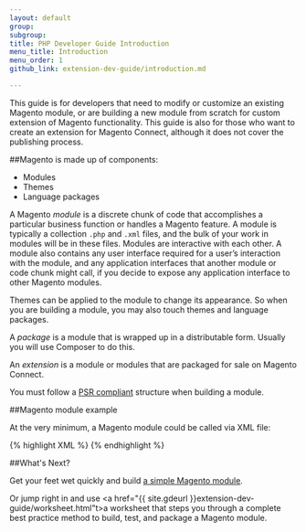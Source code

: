 ```yaml
---
layout: default
group: 
subgroup: 
title: PHP Developer Guide Introduction
menu_title: Introduction
menu_order: 1
github_link: extension-dev-guide/introduction.md

---
```



This guide is for developers that need to modify or customize an existing Magento module, or are building a new module from scratch for custom extension of Magento functionality. This guide is also for those who want to create an extension for Magento Connect, although it does not cover the publishing process.


##Magento is made up of components:

* Modules
* Themes
* Language packages


A Magento *module* is a discrete chunk of code that accomplishes a particular business function or handles a Magento feature. A module is typically a collection `.php` and `.xml` files, and the bulk of your work in modules will be in these files.  Modules are interactive with each other. A module also contains any user interface required for a user&#8217;s interaction with the module, and any application interfaces that another module or code chunk might call, if you decide to expose any application interface to other Magento modules.

Themes can be applied to the module to change its appearance. So when you are building a module, you may also touch themes and language packages.

A *package* is a module that is wrapped up in a distributable form. Usually you will use Composer to do this.

An *extension* is a module or modules that are packaged for sale on Magento Connect.


<div class="bs-callout bs-callout-info" id="info">
<p>You must follow a <a href="http://www.php-fig.org/psr/psr-4/">PSR compliant</a> structure when building a module.</p>
</div>


##Magento module example

At the very minimum, a Magento module could be called via XML file:

{% highlight XML %}
    <?xml version="1.0"?>
        <config xmlns:xsi="http://www.w3.org/2001/XMLSchema-instance" xsi:noNamespaceSchemaLocation="../../../../../lib/internal/Magento/Framework/Module/etc/module.xsd">
      <module name="Magento_SampleMinimal" setup_version="2.0.0">
      </module>
    </config>
{% endhighlight %}

##What's Next?

Get your feet wet quickly and build <a href="{{ site.gdeurl }}extension-dev-guide/build_a_simple_module.html">a simple Magento module</a>.

Or jump right in and use <a href="{{ site.gdeurl }}extension-dev-guide/worksheet.html"t>a worksheet</a> that steps you through a complete best practice method to build, test, and package a Magento module.

